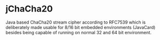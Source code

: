 # jChaCha20
Java based ChaCha20 stream cipher according to RFC7539 which is deliberately made usable for 8/16 bit embedded environments (JavaCard) besides being capable of running on normal 32 and 64 bit environment.

